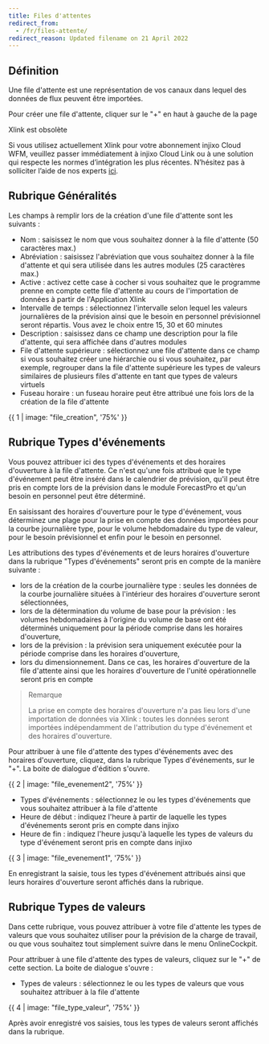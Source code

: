 ```yaml
---
title: Files d'attentes
redirect_from:
  - /fr/files-attente/
redirect_reason: Updated filename on 21 April 2022
---
```


## Définition

Une file d'attente est une représentation de vos canaux dans lequel des données de flux peuvent être importées.

Pour créer une file d'attente, cliquer sur le "+" en haut à gauche de la page

<div markdown="1" class="hint-box-default hint-box-red">

Xlink est obsolète

Si vous utilisez actuellement Xlink pour votre abonnement injixo Cloud WFM, veuillez passer immédiatement à injixo Cloud Link ou à une solution qui respecte les normes d’intégration les plus récentes. N’hésitez pas à solliciter l’aide de nos experts [ici](https://www.injixo.com/fr/contact/).

</div>

## Rubrique Généralités

Les champs à remplir lors de la création d'une file d'attente sont les suivants :

- Nom : saisissez le nom que vous souhaitez donner à la file d'attente (50 caractères max.)
- Abréviation : saisissez l'abréviation que vous souhaitez donner à la file d'attente et qui sera utilisée dans les autres modules (25 caractères max.)
- Active : activez cette case à cocher si vous souhaitez que le programme prenne en compte cette file d'attente au cours de l'importation de données à partir de l'Application Xlink
- Intervalle de temps : sélectionnez l'intervalle selon lequel les valeurs journalières de la prévision ainsi que le besoin en personnel prévisionnel seront répartis. Vous avez le choix entre 15, 30 et 60 minutes
- Description : saisissez dans ce champ une description pour la file d'attente, qui sera affichée dans d'autres modules
- File d'attente supérieure : sélectionnez une file d'attente dans ce champ si vous souhaitez créer une hiérarchie ou si vous souhaitez, par exemple, regrouper dans la file d'attente supérieure les types de valeurs similaires de plusieurs files d'attente en tant que types de valeurs virtuels
- Fuseau horaire : un fuseau horaire peut être attribué une fois lors de la création de la file d'attente

{{ 1 | image: "file_creation", '75%' }}

## Rubrique Types d'événements

Vous pouvez attribuer ici des types d'événements et des horaires d'ouverture à la file d'attente. Ce n'est qu'une fois attribué que le type d'événement peut être inséré dans le calendrier de prévision, qu'il peut être pris en compte lors de la prévision dans le module ForecastPro et qu'un besoin en personnel peut être déterminé.

En saisissant des horaires d'ouverture pour le type d'événement, vous déterminez une plage pour la prise en compte des données importées pour la courbe journalière type, pour le volume hebdomadaire du type de valeur, pour le besoin prévisionnel et enfin pour le besoin en personnel.

Les attributions des types d'événements et de leurs horaires d'ouverture dans la rubrique "Types d'événements" seront pris en compte de la manière suivante :

- lors de la création de la courbe journalière type : seules les données de la courbe journalière situées à l'intérieur des horaires d'ouverture seront sélectionnées,
- lors de la détermination du volume de base pour la prévision : les volumes hebdomadaires à l'origine du volume de base ont été déterminés uniquement pour la période comprise dans les horaires d'ouverture,
- lors de la prévision : la prévision sera uniquement exécutée pour la période comprise dans les horaires d'ouverture,
- lors du dimensionnement. Dans ce cas, les horaires d'ouverture de la file d'attente ainsi que les horaires d'ouverture de l'unité opérationnelle seront pris en compte

> Remarque
>
> La prise en compte des horaires d'ouverture n'a pas lieu lors d'une importation de données via Xlink : toutes les données seront importées indépendamment de l'attribution du type d'événement et des horaires d'ouverture.

Pour attribuer à une file d'attente des types d'événements avec des horaires d'ouverture, cliquez, dans la rubrique Types d'événements, sur le "+". La boite de dialogue d'édition s'ouvre.

{{ 2 | image: "file_evenement2", '75%' }}

- Types d'événements : sélectionnez le ou les types d'événements que vous souhaitez attribuer à la file d'attente
- Heure de début : indiquez l'heure à partir de laquelle les types d'événements seront pris en compte dans injixo
- Heure de fin : indiquez l'heure jusqu'à laquelle les types de valeurs du type d'événement seront pris en compte dans injixo

{{ 3 | image: "file_evenement1", '75%' }}

En enregistrant la saisie, tous les types d'événement attribués ainsi que leurs horaires d'ouverture seront affichés dans la rubrique.

## Rubrique Types de valeurs

Dans cette rubrique, vous pouvez attribuer à votre file d'attente les types de valeurs que vous souhaitez utiliser pour la prévision de la charge de travail, ou que vous souhaitez tout simplement suivre dans le menu OnlineCockpit.

Pour attribuer à une file d'attente des types de valeurs, cliquez sur le "+" de cette section. La boite de dialogue s'ouvre :

- Types de valeurs : sélectionnez le ou les types de valeurs que vous souhaitez attribuer à la file d'attente

{{ 4 | image: "file_type_valeur", '75%' }}

Après avoir enregistré vos saisies, tous les types de valeurs seront affichés dans la rubrique.
